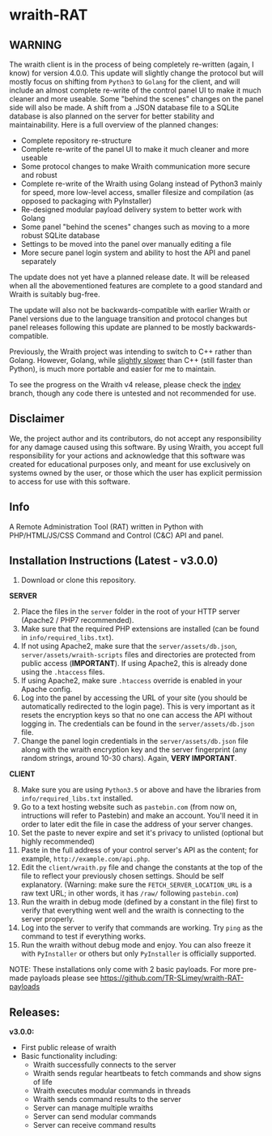 # wraith-RAT

## WARNING
The wraith client is in the process of being completely re-written (again, I know) for version 4.0.0. This update will slightly change the protocol but will mostly focus on shifting from `Python3` to `Golang` for the client, and will include an almost complete re-write of the control panel UI to make it much cleaner and more useable. Some "behind the scenes" changes on the panel side will also be made. A shift from a .JSON database file to a SQLite database is also planned on the server for better stability and maintainability. Here is a full overview of the planned changes:

 - Complete repository re-structure
 - Complete re-write of the panel UI to make it much cleaner and more useable
 - Some protocol changes to make Wraith communication more secure and robust
 - Complete re-write of the Wraith using Golang instead of Python3 mainly for speed, more low-level access, smaller filesize and compilation (as opposed to packaging with PyInstaller)
 - Re-designed modular payload delivery system to better work with Golang
 - Some panel "behind the scenes" changes such as moving to a more robust SQLite database
 - Settings to be moved into the panel over manually editing a file
 - More secure panel login system and ability to host the API and panel separately
 
The update does not yet have a planned release date. It will be released when all the abovementioned features are complete to a good standard and Wraith is suitably bug-free.

The update will also not be backwards-compatible with earlier Wraith or Panel versions due to the language transition and protocol changes but panel releases following this update are planned to be mostly backwards-compatible.

Previously, the Wraith project was intending to switch to C++ rather than Golang. However, Golang, while [slightly slower](https://benchmarksgame-team.pages.debian.net/benchmarksgame/fastest/go-gpp.html) than C++ (still faster than Python), is much more portable and easier for me to maintain.

To see the progress on the Wraith v4 release, please check the [indev](https://github.com/TR-SLimey/wraith-RAT/tree/indev) branch, though any code there is untested and not recommended for use.

## Disclaimer
We, the project author and its contributors, do not accept any responsibility for any damage caused using this software. By using Wraith, you accept full responsibility for your actions and acknowledge that this software was created for educational purposes only, and meant for use exclusively on systems owned by the user, or those which the user has explicit permission to access for use with this software.

## Info

A Remote Administration Tool (RAT) written in Python with 
PHP/HTML/JS/CSS Command and Control (C&amp;C) API and panel.

## Installation Instructions (Latest - v3.0.0)

1) Download or clone this repository.

**SERVER**

2) Place the files in the `server` folder in the root of your HTTP server (Apache2 / PHP7 recommended).
3) Make sure that the required PHP extensions are installed (can be found in `info/required_libs.txt`).
4) If not using Apache2, make sure that the `server/assets/db.json`, `server/assets/wraith-scripts` files and directories are protected from public access (**IMPORTANT**). If using Apache2, this is already done using the `.htaccess` files.
5) If using Apache2, make sure `.htaccess` override is enabled in your Apache config.
6) Log into the panel by accessing the URL of your site (you should be automatically redirected to the login page). This is very important as it resets the encryption keys so that no one can access the API without logging in. The credentials can be found in the `server/assets/db.json` file.
7) Change the panel login credentials in the `server/assets/db.json` file along with the wraith encryption key and the server fingerprint (any random strings, around 10-30 chars). Again, **VERY IMPORTANT**.

**CLIENT**

8) Make sure you are using `Python3.5` or above and have the libraries from `info/required_libs.txt` installed.
9) Go to a text hosting website such as `pastebin.com` (from now on, intructions will refer to Pastebin) and make an account. You'll need it in order to later edit the file in case the address of your server changes.
10) Set the paste to never expire and set it's privacy to unlisted (optional but highly recommended)
11) Paste in the full address of your control server's API as the content; for example, `http://example.com/api.php`.
12) Edit the `client/wraith.py` file and change the constants at the top of the file to reflect your previously chosen settings. Should be self explanatory. (Warning: make sure the `FETCH_SERVER_LOCATION_URL` is a raw text URL; in other words, it has `/raw/` following `pastebin.com`)
13) Run the wraith in debug mode (defined by a constant in the file) first to verify that everything went well and the wraith is connecting to the server properly.
14) Log into the server to verify that commands are working. Try `ping` as the command to test if everything works.
15) Run the wraith without debug mode and enjoy. You can also freeze it with `PyInstaller` or others but only `PyInstaller` is officially supported.

NOTE: These installations only come with 2 basic payloads. For more pre-made payloads please see https://github.com/TR-SLimey/wraith-RAT-payloads

## Releases:
**v3.0.0:**
- First public release of wraith
- Basic functionality including:
  - Wraith successfully connects to the server
  - Wraith sends regular heartbeats to fetch commands and show signs of life
  - Wraith executes modular commands in threads
  - Wraith sends command results to the server
  - Server can manage multiple wraiths
  - Server can send modular commands
  - Server can receive command results
